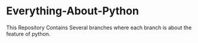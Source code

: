 # Everything-About-Python
This Repository Contains Several branches where each branch is about the feature of python.
